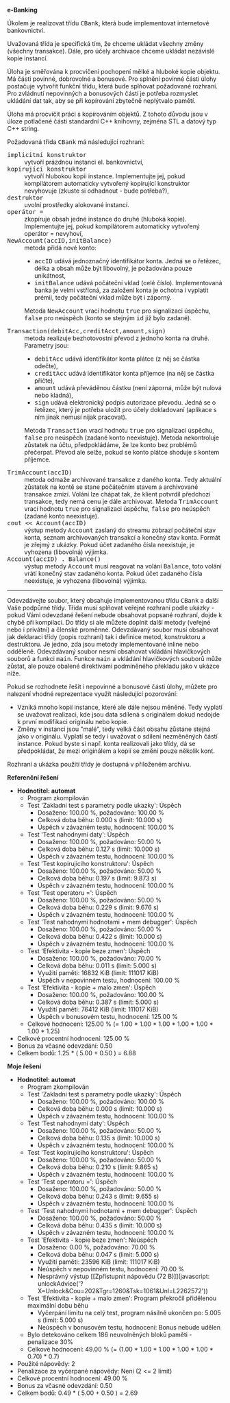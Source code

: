 **e-Banking**

Úkolem je realizovat třídu <tt>CBank</tt>, která bude implementovat internetové bankovnictví.

Uvažovaná třída je specifická tím, že chceme ukládat všechny změny (všechny transakce). Dále, pro účely archivace chceme ukládat nezávislé kopie instancí.

Úloha je směřována k procvičení pochopení mělké a hluboké kopie objektu. Má části povinné, dobrovolné a bonusové. Pro splnění povinné části úlohy postačuje vytvořit funkční třídu, která bude splňovat požadované rozhraní. Pro zvládnutí nepovinných a bonusových částí je potřeba rozmyslet ukládání dat tak, aby se při kopírování zbytečně neplýtvalo pamětí.

Úloha má procvičit práci s kopírováním objektů. Z tohoto důvodu jsou v úloze potlačené části standardní C++ knihovny, zejména STL a datový typ C++ string.

Požadovaná třída <tt>CBank</tt> má následující rozhraní:

<dl>

<dt><tt>implicitní konstruktor</tt></dt>

<dd>vytvoří prázdnou instanci el. bankovnictví,</dd>

<dt><tt>kopírující konstruktor</tt></dt>

<dd>vytvoří hlubokou kopii instance. Implementujte jej, pokud kompilátorem automaticky vytvořený kopírující konstruktor nevyhovuje (zkuste si odhadnout - bude potřeba?),</dd>

<dt><tt>destruktor</tt></dt>

<dd>uvolní prostředky alokované instancí.</dd>

<dt><tt>operátor =</tt></dt>

<dd>zkopíruje obsah jedné instance do druhé (hluboká kopie). Implementujte jej, pokud kompilátorem automaticky vytvořený operátor = nevyhoví,</dd>

<dt><tt>NewAccount(accID,initBalance)</tt></dt>

<dd>metoda přidá nové konto:

*   <tt>accID</tt> udává jednoznačný identifikátor konta. Jedná se o řetězec, délka a obsah může být libovolný, je požadována pouze unikátnost,
*   <tt>initBalance</tt> udává počáteční vklad (celé číslo). Implementovaná banka je velmi vstřícná, za založení konta je ochotna i vyplatit prémii, tedy počáteční vklad může být i záporný.

Metoda <tt>NewAccount</tt> vrací hodnotu <tt>true</tt> pro signalizaci úspěchu, <tt>false</tt> pro neúspěch (konto se stejným <tt>id</tt> již bylo zadané).</dd>

<dt><tt>Transaction(debitAcc,creditAcct,amount,sign)</tt></dt>

<dd>metoda realizuje bezhotovostní převod z jednoho konta na druhé. Parametry jsou:

*   <tt>debitAcc</tt> udává identifikátor konta plátce (z něj se částka odečte),
*   <tt>creditAcc</tt> udává identifikátor konta příjemce (na něj se částka přičte),
*   <tt>amount</tt> udává převáděnou částku (není záporná, může být nulová nebo kladná),
*   <tt>sign</tt> udává elektronický podpis autorizace převodu. Jedná se o řetězec, který je potřeba uložit pro účely dokladovaní (aplikace s ním jinak nemusí nijak pracovat).

Metoda <tt>Transaction</tt> vrací hodnotu <tt>true</tt> pro signalizaci úspěchu, <tt>false</tt> pro neúspěch (zadané konto neexistuje). Metoda nekontroluje zůstatek na účtu, předpokládáme, že lze konto bez problémů přečerpat. Převod ale selže, pokud se konto plátce shoduje s kontem příjemce.</dd>

<dt><tt>TrimAccount(accID)</tt></dt>

<dd>metoda odmaže archivované transakce z daného konta. Tedy aktuální zůstatek na kontě se stane počátečním stavem a archivované transakce zmizí. Volání lze chápat tak, že klient potvrdil předchozí transakce, tedy nemá cenu je dále archivovat. Metoda <tt>TrimAccount</tt> vrací hodnotu <tt>true</tt> pro signalizaci úspěchu, <tt>false</tt> pro neúspěch (zadané konto neexistuje).</dd>

<dt><tt>cout << Account(accID)</tt></dt>

<dd>výstup metody <tt>Account</tt> zaslaný do streamu zobrazí počáteční stav konta, seznam archivovaných transakcí a konečný stav konta. Formát je zřejmý z ukázky. Pokud účet zadaného čísla neexistuje, je vyhozena (libovolná) výjimka.</dd>

<dt><tt>Account(accID) . Balance()</tt></dt>

<dd>výstup metody <tt>Account</tt> musí reagovat na volání <tt>Balance</tt>, toto volání vrátí konečný stav zadaného konta. Pokud účet zadaného čísla neexistuje, je vyhozena (libovolná) výjimka.</dd>

</dl>

* * *

Odevzdávejte soubor, který obsahuje implementovanou třídu <tt>CBank</tt> a další Vaše podpůrné třídy. Třída musí splňovat veřejné rozhraní podle ukázky - pokud Vámi odevzdané řešení nebude obsahovat popsané rozhraní, dojde k chybě při kompilaci. Do třídy si ale můžete doplnit další metody (veřejné nebo i privátní) a členské proměnné. Odevzdávaný soubor musí obsahovat jak deklaraci třídy (popis rozhraní) tak i definice metod, konstruktoru a destruktoru. Je jedno, zda jsou metody implementované inline nebo odděleně. Odevzdávaný soubor nesmí obsahovat vkládání hlavičkových souborů a funkci <tt>main</tt>. Funkce <tt>main</tt> a vkládání hlavičkových souborů může zůstat, ale pouze obalené direktivami podmíněného překladu jako v ukázce níže.

Pokud se rozhodnete řešit i nepovinné a bonusové části úlohy, můžete pro nalezení vhodné reprezentace využít následující pozorování:

*   Vzniká mnoho kopií instance, které ale dále nejsou měněné. Tedy vyplatí se uvažovat realizaci, kde jsou data sdílená s originálem dokud nedojde k první modifikaci originálu nebo kopie.
*   Změny v instanci jsou "malé", tedy velká část obsahu zůstane stejná jako v originálu. Vyplatí se tedy i uvažovat o sdílení nezměněných částí instance. Pokud byste si např. konta realizovali jako třídy, dá se předpokládat, že mezi originálem a kopií se změní pouze několik kont.

Rozhraní a ukázka použití třídy je dostupná v přiloženém archivu.



**Referenční řešení**

*   **Hodnotitel: automat**
    *   Program zkompilován
    *   Test 'Zakladni test s parametry podle ukazky': Úspěch
        *   Dosaženo: 100.00 %, požadováno: 100.00 %
        *   Celková doba běhu: 0.000 s (limit: 10.000 s)
        *   Úspěch v závazném testu, hodnocení: 100.00 %
    *   Test 'Test nahodnymi daty': Úspěch
        *   Dosaženo: 100.00 %, požadováno: 50.00 %
        *   Celková doba běhu: 0.127 s (limit: 10.000 s)
        *   Úspěch v závazném testu, hodnocení: 100.00 %
    *   Test 'Test kopirujiciho konstruktoru': Úspěch
        *   Dosaženo: 100.00 %, požadováno: 50.00 %
        *   Celková doba běhu: 0.197 s (limit: 9.873 s)
        *   Úspěch v závazném testu, hodnocení: 100.00 %
    *   Test 'Test operatoru =': Úspěch
        *   Dosaženo: 100.00 %, požadováno: 50.00 %
        *   Celková doba běhu: 0.229 s (limit: 9.676 s)
        *   Úspěch v závazném testu, hodnocení: 100.00 %
    *   Test 'Test nahodnymi hodnotami + mem debugger': Úspěch
        *   Dosaženo: 100.00 %, požadováno: 50.00 %
        *   Celková doba běhu: 0.422 s (limit: 10.000 s)
        *   Úspěch v závazném testu, hodnocení: 100.00 %
    *   Test 'Efektivita - kopie beze zmen': Úspěch
        *   Dosaženo: 100.00 %, požadováno: 70.00 %
        *   Celková doba běhu: 0.011 s (limit: 5.000 s)
        *   Využití paměti: 16832 KiB (limit: 111017 KiB)
        *   Úspěch v nepovinném testu, hodnocení: 100.00 %
    *   Test 'Efektivita - kopie + malo zmen': Úspěch
        *   Dosaženo: 100.00 %, požadováno: 100.00 %
        *   Celková doba běhu: 0.387 s (limit: 5.000 s)
        *   Využití paměti: 76412 KiB (limit: 111017 KiB)
        *   Úspěch v bonusovém testu, hodnocení: 125.00 %
    *   Celkové hodnocení: 125.00 % (= 1.00 * 1.00 * 1.00 * 1.00 * 1.00 * 1.00 * 1.25)
*   Celkové procentní hodnocení: 125.00 %
*   Bonus za včasné odevzdání: 0.50
*   Celkem bodů: 1.25 * ( 5.00 + 0.50 ) = 6.88

**Moje řešení**

*   **Hodnotitel: automat**
    *   Program zkompilován
    *   Test 'Zakladni test s parametry podle ukazky': Úspěch
        *   Dosaženo: 100.00 %, požadováno: 100.00 %
        *   Celková doba běhu: 0.000 s (limit: 10.000 s)
        *   Úspěch v závazném testu, hodnocení: 100.00 %
    *   Test 'Test nahodnymi daty': Úspěch
        *   Dosaženo: 100.00 %, požadováno: 50.00 %
        *   Celková doba běhu: 0.135 s (limit: 10.000 s)
        *   Úspěch v závazném testu, hodnocení: 100.00 %
    *   Test 'Test kopirujiciho konstruktoru': Úspěch
        *   Dosaženo: 100.00 %, požadováno: 50.00 %
        *   Celková doba běhu: 0.210 s (limit: 9.865 s)
        *   Úspěch v závazném testu, hodnocení: 100.00 %
    *   Test 'Test operatoru =': Úspěch
        *   Dosaženo: 100.00 %, požadováno: 50.00 %
        *   Celková doba běhu: 0.243 s (limit: 9.655 s)
        *   Úspěch v závazném testu, hodnocení: 100.00 %
    *   Test 'Test nahodnymi hodnotami + mem debugger': Úspěch
        *   Dosaženo: 100.00 %, požadováno: 50.00 %
        *   Celková doba běhu: 0.435 s (limit: 10.000 s)
        *   Úspěch v závazném testu, hodnocení: 100.00 %
    *   Test 'Efektivita - kopie beze zmen': Neúspěch
        *   Dosaženo: 0.00 %, požadováno: 70.00 %
        *   Celková doba běhu: 0.047 s (limit: 5.000 s)
        *   Využití paměti: 23596 KiB (limit: 111017 KiB)
        *   Neúspěch v nepovinném testu, hodnocení: 70.00 %
        *   Nesprávný výstup [[Zpřístupnit nápovědu (72 B)]](javascript: unlockAdvice('?X=Unlock&Cou=202&Tgr=1260&Tsk=1061&Unl=L2262572'))
    *   Test 'Efektivita - kopie + malo zmen': Program překročil přidělenou maximální dobu běhu
        *   Vyčerpání limitu na celý test, program násilně ukončen po: 5.005 s (limit: 5.000 s)
        *   Neúspěch v bonusovém testu, hodnocení: Bonus nebude udělen
    *   Bylo detekováno celkem 186 neuvolněných bloků paměti - penalizace 30%
    *   Celkové hodnocení: 49.00 % (= (1.00 * 1.00 * 1.00 * 1.00 * 1.00 * 0.70) * 0.7)
*   Použité nápovědy: 2
*   Penalizace za vyčerpané nápovědy: Není (2 <= 2 limit)
*   Celkové procentní hodnocení: 49.00 %
*   Bonus za včasné odevzdání: 0.50
*   Celkem bodů: 0.49 * ( 5.00 + 0.50 ) = 2.69

